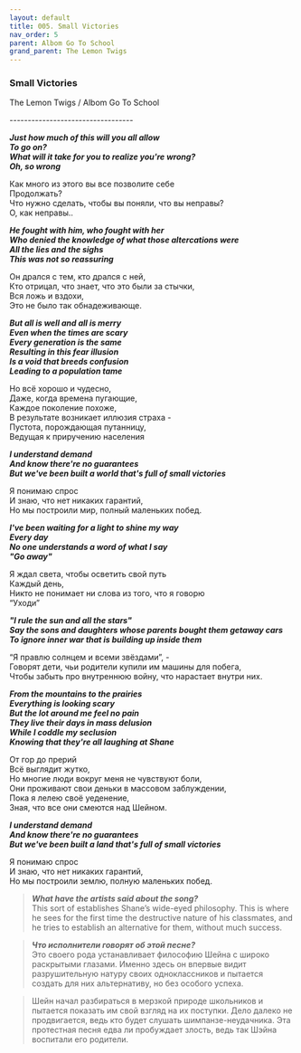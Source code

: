 ```yaml
---  
layout: default  
title: 005. Small Victories  
nav_order: 5  
parent: Albom Go To School  
grand_parent: The Lemon Twigs  
--- 
```


### **Small Victories**
<p>
The Lemon Twigs	/ Albom Go To School
</p>
----------------------------------

**_Just how much of this will you all allow  
To go on?  
What will it take for you to realize you're wrong?  
Oh, so wrong_**  

Как много из этого вы все позволите себе  
Продолжать?  
Что нужно сделать, чтобы вы поняли, что вы неправы?  
О, как неправы..  

**_He fought with him, who fought with her  
Who denied the knowledge of what those altercations were  
All the lies and the sighs  
This was not so reassuring_**  

Он дрался с тем, кто дрался с ней,  
Кто отрицал, что знает, что это были за стычки,  
Вся ложь и вздохи,  
Это не было так обнадеживающе.  

**_But all is well and all is merry  
Even when the times are scary  
Every generation is the same  
Resulting in this fear illusion  
Is a void that breeds confusion  
Leading to a population tame_**  

Но всё хорошо и чудесно,  
Даже, когда времена пугающие,  
Каждое поколение похоже,  
В результате возникает иллюзия страха -  
Пустота, порождающая путанницу,  
Ведущая к приручению населения  

**_I understand demand  
And know there're no guarantees  
But we've been built a world that's full of small victories_**  

Я понимаю спрос  
И знаю, что нет никаких гарантий,  
Но мы построили мир, полный маленьких побед.  

**_I've been waiting for a light to shine my way  
Every day  
No one understands a word of what I say  
"Go away"_**  

Я ждал света, чтобы осветить свой путь  
Каждый день,  
Никто не понимает ни слова из того, что я говорю  
“Уходи”  

**_"I rule the sun and all the stars"  
Say the sons and daughters whose parents bought them getaway cars  
To ignore inner war that is building up inside them_**  

“Я правлю солнцем и всеми звёздами”, -   
Говорят дети, чьи родители купили им машины для побега,  
Чтобы забыть про внутреннюю войну, что нарастает внутри них.  

**_From the mountains to the prairies  
Everything is looking scary  
But the lot around me feel no pain  
They live their days in mass delusion  
While I coddle my seclusion  
Knowing that they're all laughing at Shane_**  

От гор до прерий  
Всё выглядит жутко,  
Но многие люди вокруг меня не чувствуют боли,  
Они проживают свои деньки в массовом заблуждении,  
Пока я лелею своё уеденение,  
Зная, что все они смеются над Шейном.  

**_I understand demand  
And know there're no guarantees  
But we've been built a land that's full of small victories_**  

Я понимаю спрос  
И знаю, что нет никаких гарантий,  
Но мы построили землю, полную маленьких побед.  

> **_What have the artists said about the song?_**  
This sort of establishes Shane’s wide-eyed philosophy. This is where he sees for the first time the destructive nature of his classmates, and he tries to establish an alternative for them, without much success.  

> **_Что исполнители говорят об этой песне?_**  
Это своего рода устанавливает философию Шейна с широко раскрытыми глазами. Именно здесь он впервые видит разрушительную натуру своих одноклассников и пытается создать для них альтернативу, но без особого успеха.

> Шейн начал разбираться в мерзкой природе школьников и пытается показать им свой взгляд на их поступки. Дело далеко не продвигается, ведь кто будет слушать шимпанзе-неудачника. Эта протестная песня едва ли пробуждает злость, ведь так Шэйна воспитали его родители.
